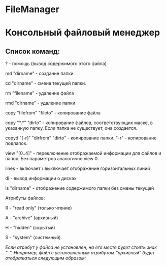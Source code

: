 # FileManager
# Консольный файловый менеджер 
## Список команд:
? - помощь (вывод содержимого этого файла)

md "dirname" - создание папки. 

cd "dirname" - смена текущей папки.

rm "filename" - удаление файла

rmd "dirname" - удаление папки

copy "filefrom" "fileto" - копирование файла

copy "\*.*" "dirto" - копирование файлов, соответствующих маске, в указанную папку. Если папка не существует, она создается.
		
copyd "[-r]" "dirfrom" "dirto" - копирование папки. "-r" - копирование подпапок.

view "[0..4]" - переключение отображаемой информации для файлов и папок. Без параметров аналогично view 0.
				
lines - включает / выключает отображение горизонтальных линий

di - вывод информации о дисках

ls "dirname" - отображение содержимого папки без смены текущей


Атрибуты файлов:

R - "read only" (только чтение)

A - "archive" (архивный)

H - "hidden" (скрытый) 

S - "system" (системный).


_Если атрибут у файла не установлен, на его месте будет стоять знак “-”. Например, 
файл с установленным атрибутом “архивный” будет отображаться следующим образом:_

